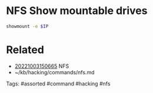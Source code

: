 # NFS Show mountable drives
```bash
showmount -e $IP
```

# Related
- [20221003150665](/zet/20221003150665/README.md) NFS
- ~/kb/hacking/commands/nfs.md

Tags:
    #assorted #command #hacking #nfs
